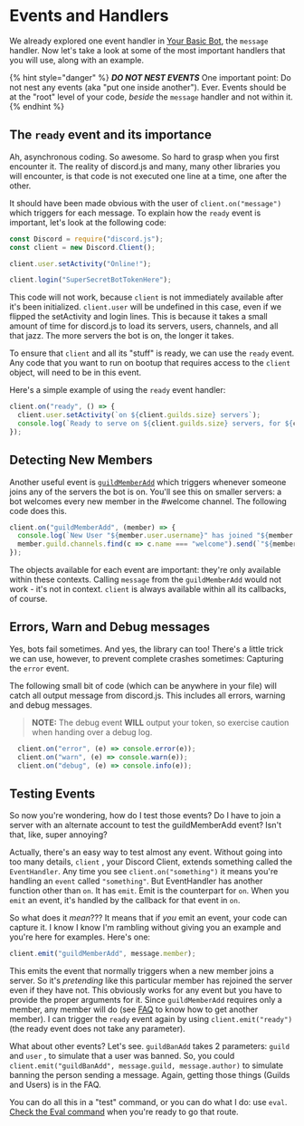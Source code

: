 # Events and Handlers

We already explored one event handler in [Your Basic Bot](https://github.com/AnIdiotsGuide/discordjs-bot-guide/tree/6d360a9eb88ca7eab83f6534bc0e042809aec1d2/getting-started/your-basic-bot.html), the `message` handler. Now let's take a look at some of the most important handlers that you will use, along with an example.

{% hint style="danger" %}
_**DO NOT NEST EVENTS**_ One important point: Do not nest any events \(aka "put one inside another"\). Ever. Events should be at the "root" level of your code, _beside_ the `message` handler and not within it.
{% endhint %}

## The `ready` event and its importance

Ah, asynchronous coding. So awesome. So hard to grasp when you first encounter it. The reality of discord.js and many, many other libraries you will encounter, is that code is not executed one line at a time, one after the other.

It should have been made obvious with the user of `client.on("message")` which triggers for each message. To explain how the `ready` event is important, let's look at the following code:

```javascript
const Discord = require("discord.js");
const client = new Discord.Client();

client.user.setActivity("Online!");

client.login("SuperSecretBotTokenHere");
```

This code will not work, because `client` is not immediately available after it's been initialized. `client.user` will be undefined in this case, even if we flipped the setActivity and login lines. This is because it takes a small amount of time for discord.js to load its servers, users, channels, and all that jazz. The more servers the bot is on, the longer it takes.

To ensure that `client` and all its "stuff" is ready, we can use the `ready` event. Any code that you want to run on bootup that requires access to the `client` object, will need to be in this event.

Here's a simple example of using the `ready` event handler:

```javascript
client.on("ready", () => {
  client.user.setActivity(`on ${client.guilds.size} servers`);
  console.log(`Ready to serve on ${client.guilds.size} servers, for ${client.users.size} users.`);
});
```

## Detecting New Members

Another useful event is [`guildMemberAdd`](http://hydrabolt.github.io/discord.js/#!/docs/tag/indev/class/Client?scrollto=guildMemberAdd) which triggers whenever someone joins any of the servers the bot is on. You'll see this on smaller servers: a bot welcomes every new member in the \#welcome channel. The following code does this.

```javascript
client.on("guildMemberAdd", (member) => {
  console.log(`New User "${member.user.username}" has joined "${member.guild.name}"` );
  member.guild.channels.find(c => c.name === "welcome").send(`"${member.user.username}" has joined this server`);
});
```

The objects available for each event are important: they're only available within these contexts. Calling `message` from the `guildMemberAdd` would not work - it's not in context. `client` is always available within all its callbacks, of course.

## Errors, Warn and Debug messages <a id="errors"></a>

Yes, bots fail sometimes. And yes, the library can too! There's a little trick we can use, however, to prevent complete crashes sometimes: Capturing the `error` event.

The following small bit of code \(which can be anywhere in your file\) will catch all output message from discord.js. This includes all errors, warning and debug messages.

> **NOTE:** The debug event **WILL** output your token, so exercise caution when handing over a debug log.

```javascript
  client.on("error", (e) => console.error(e));
  client.on("warn", (e) => console.warn(e));
  client.on("debug", (e) => console.info(e));
```

## Testing Events <a id="testing"></a>

So now you're wondering, how do I test those events? Do I have to join a server with an alternate account to test the guildMemberAdd event? Isn't that, like, super annoying?

Actually, there's an easy way to test almost any event. Without going into too many details, `client` , your Discord Client, extends something called the `EventHandler`. Any time you see `client.on("something")` it means you're handling an `event` called `"something"`. But EventHandler has another function other than `on`. It has `emit`. Emit is the counterpart for `on`. When you `emit` an event, it's handled by the callback for that event in `on`.

So what does it _mean_??? It means that if _you_ emit an event, your code can capture it. I know I know I'm rambling without giving you an example and you're here for examples. Here's one:

```javascript
client.emit("guildMemberAdd", message.member);
```

This emits the event that normally triggers when a new member joins a server. So it's _pretending_ like this particular member has rejoined the server even if they have not. This obviously works for any event but you have to provide the proper arguments for it. Since `guildMemberAdd` requires only a member, any member will do \(see [FAQ](../frequently-asked-questions.md) to know how to get another member\). I can trigger the `ready` event again by using `client.emit("ready")` \(the ready event does not take any parameter\).

What about other events? Let's see. `guildBanAdd` takes 2 parameters: `guild` and `user` , to simulate that a user was banned. So, you could `client.emit("guildBanAdd", message.guild, message.author)` to simulate banning the person sending a message. Again, getting those things \(Guilds and Users\) is in the FAQ.

You can do all this in a "test" command, or you can do what I do: use `eval`. [Check the Eval command](../examples/making-an-eval-command.md) when you're ready to go that route.

